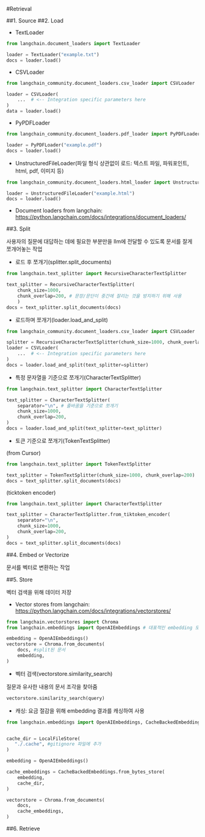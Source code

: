 #Retrieval

##1. Source
##2. Load

- TextLoader
```python
from langchain.document_loaders import TextLoader

loader = TextLoader("example.txt")
docs = loader.load()
```

- CSVLoader
```python
from langchain_community.document_loaders.csv_loader import CSVLoader

loader = CSVLoader(
    ...  # <-- Integration specific parameters here
)
data = loader.load()
```

- PyPDFLoader
```python
from langchain_community.document_loaders.pdf_loader import PyPDFLoader

loader = PyPDFLoader("example.pdf")
docs = loader.load()
```

- UnstructuredFileLoader(파일 형식 상관없이 로드: 텍스트 파일, 파워포인트, html, pdf, 이미지 등)     
```python
from langchain_community.document_loaders.html_loader import UnstructuredFileLoader

loader = UnstructuredFileLoader("example.html")
docs = loader.load()
```

- Document loaders from langchain: https://python.langchain.com/docs/integrations/document_loaders/


##3. Split

사용자의 질문에 대답하는 데에 필요한 부분만을 llm에 전달할 수 있도록 문서를 잘게 쪼개어놓는 작업

- 로드 후 쪼개기(splitter.split_documents)
```python
from langchain.text_splitter import RecursiveCharacterTextSplitter

text_splitter = RecursiveCharacterTextSplitter(
    chunk_size=1000, 
    chunk_overlap=200, # 문장/문단이 중간에 잘리는 것을 방지하기 위해 사용
    )
docs = text_splitter.split_documents(docs)
```

- 로드하며 쪼개기(loader.load_and_split)
```python
from langchain_community.document_loaders.csv_loader import CSVLoader

splitter = RecursiveCharacterTextSplitter(chunk_size=1000, chunk_overlap=200,)
loader = CSVLoader(
    ...  # <-- Integration specific parameters here
)
docs = loader.load_and_split(text_splitter=splitter)
```

- 특정 문자열을 기준으로 쪼개기(CharacterTextSplitter)
```python
from langchain.text_splitter import CharacterTextSplitter

text_splitter = CharacterTextSplitter(
    separator="\n", # 줄바꿈을 기준으로 쪼개기
    chunk_size=1000,
    chunk_overlap=200,
)
docs = loader.load_and_split(text_splitter=text_splitter)
```

- 토큰 기준으로 쪼개기(TokenTextSplitter)

(from Cursor)
```python
from langchain.text_splitter import TokenTextSplitter

text_splitter = TokenTextSplitter(chunk_size=1000, chunk_overlap=200)
docs = text_splitter.split_documents(docs)
```

(ticktoken encoder)
```python
from langchain.text_splitter import CharacterTextSplitter

text_splitter = CharacterTextSplitter.from_tiktoken_encoder(
    separator="\n",
    chunk_size=1000, 
    chunk_overlap=200,
)
docs = text_splitter.split_documents(docs)
```

##4. Embed or Vectorize

문서를 벡터로 변환하는 작업

##5. Store

벡터 검색을 위해 데이터 저장

- Vector stores from langchain: https://python.langchain.com/docs/integrations/vectorstores/

```python
from langchain.vectorstores import Chroma
from langchain.embeddings import OpenAIEmbeddings # 대표적인 embedding 모델

embedding = OpenAIEmbeddings()
vectorstore = Chroma.from_documents(
    docs, #split된 문서
    embedding,
)
```

- 벡터 검색(vectorstore.similarity_search)

질문과 유사한 내용의 문서 조각을 찾아줌

```python
vectorstore.similarity_search(query)
```

- 캐싱: 요금 절감을 위해 embedding 결과를 캐싱하여 사용

```python
from langchain.embeddings import OpenAIEmbeddings, CacheBackedEmbeddings


cache_dir = LocalFileStore(
   "./.cache", #gitignore 파일에 추가
)

embedding = OpenAIEmbeddings()

cache_embeddings = CacheBackedEmbeddings.from_bytes_store(
    embedding,
    cache_dir,
)

vectorstore = Chroma.from_documents(
    docs,
    cache_embeddings,
)
```


##6. Retrieve






